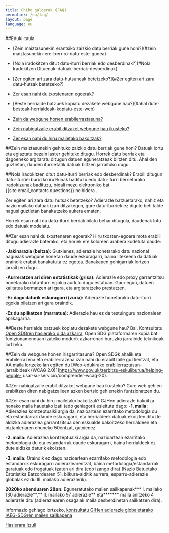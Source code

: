 ```yaml
---
title: Ohiko galderak (FAQ)
permalink: /eu/faq/
layout: page
language: eu
---
```

##Eduki-taula
- [Zein maiztasunekin erantsiko zaizkio datu berriak gune honi?](#zein maiztasunekin-ere-berriro-datu-este-gunea)

- [Nola iradokitzen ditut datu-iturri berriak edo desberdinak?](#Nola Iradokitzen Dituenak-datuak-berriak-desberdinak)

- [Zer egiten ari zara datu-hutsuneak betetzeko?](#Zer egiten ari zara datu-hutsak betetzeko?)

- [Zer esan nahi du txostenaren egoerak?](#que-significa-el-estatua-del-informe)

- [Beste herrialde batzuek kopiatu dezakete webgune hau?](#ahal dute-besteak-herrialdeak-kopiatu-este-web)

- [Zein da webgune honen erabilerraztasuna?](#qué-accesible-es-este-sitio-web)

- [Zein nabigatzaile erabil ditzaket webgune hau ikusteko?](#qué-navegadores-puedo-usar-para-ver-este-sitio-web)

- [Zer esan nahi du hiru mailetako bakoitzak?](#qué-significa-cada-uno-de-tres-nivel)

##Zein maiztasunekin gehituko zaizkio datu berriak gune honi?
Datuak lortu eta egiaztatu bezain laster gehituko ditugu. Horrek datu berriak eta dagoeneko argitaratu ditugun datuen eguneratzeak biltzen ditu. Ahal den guztietan, dauden iturrietatik datuak biltzen jarraituko dugu.

##Nola iradokitzen ditut datu-iturri berriak edo desberdinak?
Erabili ditugun datu-iturriei buruzko iruzkinak badituzu edo datu-iturri berrietarako iradokizunak badituzu, bidali mezu elektroniko bat {{site.email_contacts.questions}} helbidera .

Zer egiten ari zara datu hutsak betetzeko?
Adierazle batzuetarako, nahiz eta nazio mailako datuak izan ditzakegun, gure datu-iturriek ez digute beti talde nagusi guztietan banakatzeko aukera ematen.

Horrek esan nahi du datu-iturri berriak bilatu behar ditugula, daudenak lotu edo datuak modelatu.

##Zer esan nahi du txostenaren egoerak?
Hiru txosten-egoera mota erabili ditugu adierazle baterako, eta horiek ere koloreen arabera kodetuta daude:

-**Jakinarazia (beltza):** Gutxienez, adierazle honetarako datu nazional nagusiak webgune honetan daude eskuragarri, baina litekeena da datuak oraindik erabat banakatuta ez egotea. Banakapen gehigarriak lortzen jarraitzen dugu.

-**Aurreratzen ari diren estatistikak (grisa):** Adierazle edo proxy garrantzitsu honetarako datu-iturri egokia aurkitu dugu estatuan. Gaur egun, datuen kalitatea bermatzen ari gara, eta argitaratzeko prestatzen.

-**Ez dago daturik eskuragarri (zuria):** Adierazle honetarako datu-iturri egokia bilatzen ari gara oraindik.

-**Ez du aplikatzen (marratua):** Adierazle hau ez da testuinguru nazionalean aplikagarria.

##Beste herrialde batzuek kopiatu dezakete webgune hau?
Bai. Kontsultatu [Open SDGren hasierako gida azkarra](https://open-sdg.readthedocs.io/en/latest/quick-start/), Open SDG plataformaren kopia bat funtzionamenduan izateko modurik azkarrenari buruzko jarraibide teknikoak lortzeko.

##Zein da webgune honen irisgarritasuna?
Open SDGk ahalik eta erabilerrazena eta erabilerrazena izan nahi du erabiltzaile guztientzat, eta AA maila lortzeko lan egiten du [Web-edukirako erabilerraztasun-jarraibideak (WCAG 2.0)](https://www.gov.uk/zerbitzu-eskuliburua/helping-people- usar-su-servicio/comprender-wcag-20).

##Zer nabigatzaile erabil ditzaket webgune hau ikusteko?
Gure web gehien erabiltzen diren nabigatzaileen azken bertsio gehienekin funtzionatzen du.

##Zer esan nahi du hiru mailetako bakoitzak?
GJHen adierazle bakoitza honako maila hauetako bati (edo gehiagori) esleituta dago:
-**1. maila:** Adierazlea kontzeptualki argia da, nazioartean ezarritako metodologia du eta estandarrak daude eskuragarri, eta herrialdeek datuak ekoizten dituzte aldizka adierazlea garrantzitsua den eskualde bakoitzeko herrialdeen eta biztanleriaren ehuneko 50entzat, gutxienez.

-**2. maila:** Adierazlea kontzeptualki argia da, nazioartean ezarritako metodologia du eta estandarrak daude eskuragarri, baina herrialdeek ez dute aldizka daturik ekoizten.

-**3. maila:** Oraindik ez dago nazioartean ezarritako metodologia edo estandarrik eskuragarri adierazlearentzat, baina metodologia/estandarrak garatuak edo frogatuak izaten ari dira (edo izango dira) (Nazio Batuetako Estatistika Batzordearen 51. bilkura-alditik aurrera, esparru-adierazle globalak ez du III. mailako adierazlerik).

**2020ko abenduaren 28an:** Eguneratutako mailen sailkapenak*** I. mailako 130 adierazle**,** II. mailako 97 adierazle** eta******* maila anitzeko 4 adierazle ditu (adierazlearen osagaiak maila desberdinetan sailkatzen dira).

Informazio gehiago lortzeko, [kontsultatu GIHen adierazle globaletarako IAEG-SDGren mailen sailkapena](https://unstats.un.org/sdgs/iaeg-sdgs/tier-classification/)

[Hasierara itzuli](#top)

